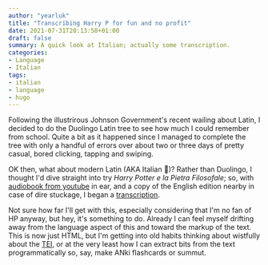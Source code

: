 ```yaml
---
author: "yearluk"
title: "Transcribing Harry P for fun and no profit"
date: 2021-07-31T20:13:58+01:00
draft: false
summary: A quick look at Italian; actually some transcription.
categories:
- Language
- Italian
tags:
- italian
- language
- hugo
---
```


Following the illustrirous Johnson Government's recent wailing about Latin, I decided to do the Duolingo Latin tree to see how much I could remember from school. Quite a bit as it happened since I managed to complete the tree with only a handful of errors over about two or three days of pretty casual, bored clicking, tapping and swiping.

OK then, what about modern Latin (AKA Italian 🤣)? Rather than Duolingo, I thought I'd dive straight into try *Harry Potter e la Pietra Filosofale*; so, with [audiobook from youtube](https://www.youtube.com/watch?v=W8WKLnNf4EA&origin=https://stephen.yearl.us) in ear, and a copy of the English edition nearby in case of dire stuckage, I began a [transcription](https://stephen.yearl.us/pietra-filosofale/).

Not sure how far I'll get with this, especially considering that I'm no fan of HP anyway, but hey, it's something to do. Already I can feel myself drifting away from the language aspect of this and toward the markup of the text. This is now just HTML, but I'm getting into old habits thinking about wistfully about the [TEI](https://www.youtube.com/watch?v=W8WKLnNf4EA&origin=https://stephen.yearl.us), or at the very least how I can extract bits from the text programmatically so, say, make ANki flashcards or summut. 
